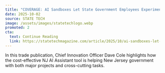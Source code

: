```yaml
---
title: "COVERAGE: AI Sandboxes Let State Government Employees Experiment Safely"
date: 2025-10-02
source: STATE TECH
image: /assets/images/statetechlogo.webp
promoted: 2
cta:
  text: Continue Reading
  link: https://statetechmagazine.com/article/2025/10/ai-sandboxes-let-state-government-employees-experiment-safely-perfcon
---
```


In this trade publication, Chief Innovation Officer Dave Cole highlights how the cost-effective NJ AI Assistant tool is helping New Jersey government with both major projects and cross-cutting tasks.
